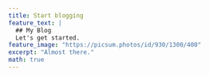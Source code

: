 ```yaml
---
title: Start blogging
feature_text: |
  ## My Blog
  Let's get started.
feature_image: "https://picsum.photos/id/930/1300/400"
excerpt: "Almost there."
math: true
---
```


